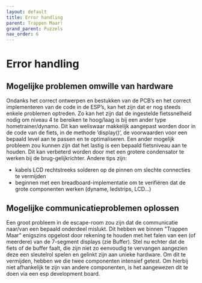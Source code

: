 ```yaml
---
layout: default
title: Error handling
parent: Trappen Maar!
grand_parent: Puzzels
nav_order: 6
---
```

# Error handling

## Mogelijke problemen omwille van hardware

Ondanks het correct ontwerpen en bestukken van de PCB’s en het correct implementeren van de code in de
ESP’s, kan het zijn dat er nog steeds enkele problemen optreden.
Zo kan het zijn dat de ingestelde fietssnelheid nodig om niveau 4 te bereiken te hoog/laag is bij een ander type hometrainer/dynamo.
Dit kan weliswaar makkelijk aangepast worden door in de code van de fiets, in de methode ’display()’, de
voorwaarden voor een bepaald level aan te passen en te optimaliseren.
Een ander mogelijk probleem zou kunnen zijn dat het lastig is een bepaald fietsniveau aan te houden. Dit
kan verbeterd worden door met een grotere condensator te werken bij de brug-gelijkrichter.
Andere tips zijn:
* kabels LCD rechtstreeks solderen op de pinnen om slechte connecties te vermijden
* beginnen met een breadboard-implementatie om te verifiëren dat de grote componenten werken (dyname, ledstrips, LCD...)

## Mogelijke communicatieproblemen oplossen

Een groot probleem in de escape-room zou zijn dat de communicatie naar/van een bepaald onderdeel mislukt. Dit hebben we binnen "Trappen Maar" enigszins opgelost door rekening te houden met het falen van een (of meerdere) van de 7-segment displays (zie Buffer). Stel nu echter dat de fiets of de buffer faalt, die zijn niet zo eenvoudig te vervangen aangezien deze een sleutelrol spelen en gelinkt zijn aan unieke hardware. Om dit te vermijden, hebben we die twee componenten intensief getest. Om hierbij niet afhankelijk te zijn van andere componenten, is het aangewezen dit te doen via een esp development board.